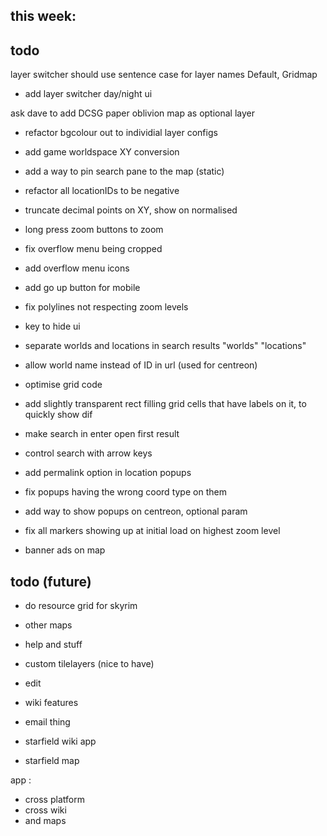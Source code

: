 
## this week:


## todo

layer switcher should use sentence case for layer names Default, Gridmap

- add layer switcher day/night ui

ask dave to add DCSG paper oblivion map as optional layer
- refactor bgcolour out to individial layer configs

- add game worldspace XY conversion
- add a way to pin search pane to the map (static)
- refactor all locationIDs to be negative
- truncate decimal points on XY, show on normalised
- long press zoom buttons to zoom
- fix overflow menu being cropped
- add overflow menu icons
- add go up button for mobile
- fix polylines not respecting zoom levels
- key to hide ui
- separate worlds and locations in search results "worlds" "locations"
- allow world name instead of ID in url (used for centreon)
- optimise grid code
- add slightly transparent rect filling grid cells that have labels on it, to quickly show dif
- make search in enter open first result
- control search with arrow keys
- add permalink option in location popups
- fix popups having the wrong coord type on them
- add way to show popups on centreon, optional param
- fix all markers showing up at initial load on highest zoom level
- banner ads on map

## todo (future)

- do resource grid for skyrim
- other maps
- help and stuff
- custom tilelayers (nice to have)
- edit
- wiki features
- email thing

- starfield wiki app
- starfield map

app :

- cross platform
- cross wiki
- and maps


